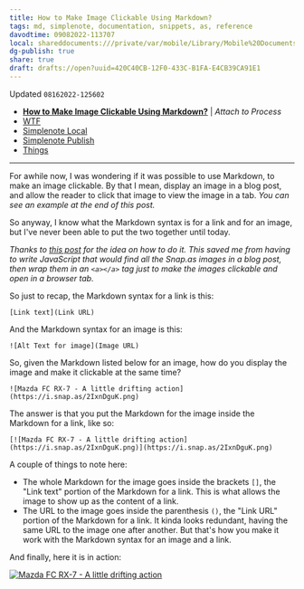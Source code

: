 ```yaml
---
title: How to Make Image Clickable Using Markdown?
tags: md, simplenote, documentation, snippets, as, reference
davodtime: 09082022-113707
local: shareddocuments:///private/var/mobile/Library/Mobile%20Documents/iCloud~md~obsidian/Documents/OBSHIDDIAN/drafts/420C40CB-12F0-433C-B1FA-E4CB39CA91E1.md
dg-publish: true
share: true
draft: drafts://open?uuid=420C40CB-12F0-433C-B1FA-E4CB39CA91E1
---
```

Updated `08162022-125602`

- [**How to Make Image Clickable Using Markdown?**](https://devblog.dinobansigan.com/how-to-make-image-clickable-using-markdown) | *Attach to Process*
- [WTF](https://davidblue.wtf/drafts/CAABBB06-186C-437D-BC30-65844BDBEC2B.html)
- [Simplenote Local](simplenote://note/1ca88092a399486b88881d139c22fcaa)
- [Simplenote Publish](http://simp.ly/publish/04jr0X)
- [Things](things:///show?id=58ne3VtWuYBZMAyURmUPF3)

---

For awhile now, I was wondering if it was possible to use Markdown, to make an image clickable. By that I mean, display an image in a blog post, and allow the reader to click that image to view the image in a tab. *You can see an example at the end of this post.*

So anyway, I know what the Markdown syntax is for a link and for an image, but I've never been able to put the two together until today. 

*Thanks to [this post](https://firepress.org/en/how-to-make-an-image-clickable-with-markdown/) for the idea on how to do it. This saved me from having to write JavaScript that would find all the Snap.as images in a blog post, then wrap them in an `<a></a>` tag just to make the images clickable and open in a browser tab.*

So just to recap, the Markdown syntax for a link is this:

`[Link text](Link URL)`

And the Markdown syntax for an image is this:

`![Alt Text for image](Image URL)`

So, given the Markdown listed below for an image, how do you display the image and make it clickable at the same time?

`![Mazda FC RX-7 - A little drifting action](https://i.snap.as/2IxnDguK.png)`

The answer is that you put the Markdown for the image inside the Markdown for a link, like so:

`[![Mazda FC RX-7 - A little drifting action](https://i.snap.as/2IxnDguK.png)](https://i.snap.as/2IxnDguK.png)`

A couple of things to note here:

- The whole Markdown for the image goes inside the brackets `[]`, the "Link text" portion of the Markdown for a link. This is what allows the image to show up as the content of a link.
- The URL to the image goes inside the parenthesis `()`, the "Link URL" portion of the Markdown for a link. It kinda looks redundant, having the same URL to the image one after another. But that's how you make it work with the Markdown syntax for an image and a link.

And finally, here it is in action:

[![Mazda FC RX-7 - A little drifting action](https://i.snap.as/2IxnDguK.png)](https://i.snap.as/2IxnDguK.png)

